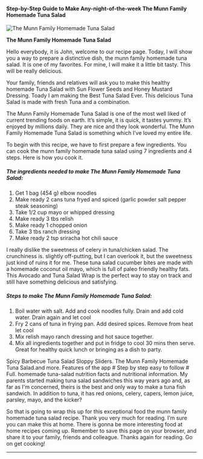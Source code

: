             

#### Step-by-Step Guide to Make Any-night-of-the-week The Munn Family Homemade Tuna Salad

![The Munn Family Homemade Tuna Salad](https://img-global.cpcdn.com/recipes/f147d2a7afe0bbeb/751x532cq70/the-munn-family-homemade-tuna-salad-recipe-main-photo.jpg)

**The Munn Family Homemade Tuna Salad**

Hello everybody, it is John, welcome to our recipe page. Today, I will show you a way to prepare a distinctive dish, the munn family homemade tuna salad. It is one of my favorites. For mine, I will make it a little bit tasty. This will be really delicious.

Your family, friends and relatives will ask you to make this healthy homemade Tuna Salad with Sun Flower Seeds and Honey Mustard Dressing. Toady I am making the Best Tuna Salad Ever. This delicious Tuna Salad is made with fresh Tuna and a combination.

The Munn Family Homemade Tuna Salad is one of the most well liked of current trending foods on earth. It’s simple, it is quick, it tastes yummy. It’s enjoyed by millions daily. They are nice and they look wonderful. The Munn Family Homemade Tuna Salad is something which I’ve loved my entire life.

To begin with this recipe, we have to first prepare a few ingredients. You can cook the munn family homemade tuna salad using 7 ingredients and 4 steps. Here is how you cook it.

##### The ingredients needed to make The Munn Family Homemade Tuna Salad:

1.  Get 1 bag (454 g) elbow noodles
2.  Make ready 2 cans tuna fryed and spiced (garlic powder salt pepper steak seasoning)
3.  Take 1/2 cup mayo or whipped dressing
4.  Make ready 3 tbs relish
5.  Make ready 1 chopped onion
6.  Take 3 tbs ranch dressing
7.  Make ready 2 tsp sriracha hot chili sauce

I really dislike the sweetness of celery in tuna/chicken salad. The crunchiness is. slightly off-putting, but I can overlook it, but the sweetness just kind of ruins it for me. These tuna salad cucumber bites are made with a homemade coconut oil mayo, which is full of paleo friendly healthy fats. This Avocado and Tuna Salad Wrap is the perfect way to stay on track and still have something delicious and satisfying.

##### Steps to make The Munn Family Homemade Tuna Salad:

1.  Boil water with salt. Add and cook noodles fully. Drain and add cold water. Drain again and let cool
2.  Fry 2 cans of tuna in frying pan. Add desired spices. Remove from heat let cool
3.  Mix relish mayo ranch dressing and hot sauce together.
4.  Mix all ingredients together and put in fridge to cool 30 mins then serve. Great for healthy quick lunch or bringing as a dish to party.

Spicy Barbecue Tuna Salad Sloppy Sliders. The Munn Family Homemade Tuna Salad.and more. Features of the app # Step by step easy to follow # Full. homemade tuna-salad nutrition facts and nutritional information. My parents started making tuna salad sandwiches this way years ago and, as far as I'm concerned, theirs is the best and only way to make a tuna fish sandwich. In addition to tuna, it has red onions, celery, capers, lemon juice, parsley, mayo, and the kicker?

So that is going to wrap this up for this exceptional food the munn family homemade tuna salad recipe. Thank you very much for reading. I’m sure you can make this at home. There is gonna be more interesting food at home recipes coming up. Remember to save this page on your browser, and share it to your family, friends and colleague. Thanks again for reading. Go on get cooking!

* * *